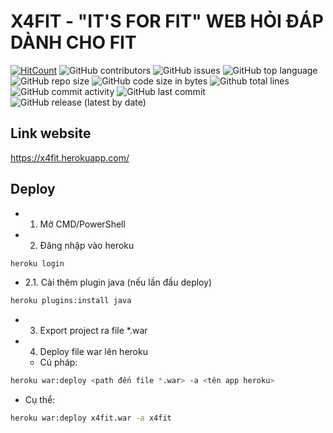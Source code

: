 # X4FIT - "IT'S FOR FIT" WEB HỎI ĐÁP DÀNH CHO FIT

[![HitCount](http://hits.dwyl.com/4fit/x4fit.svg)](http://hits.dwyl.com/4fit/x4fit)
![GitHub contributors](https://img.shields.io/github/contributors/4fit/x4fit)
![GitHub issues](https://img.shields.io/github/issues/4fit/x4fit?color=red)
![GitHub top language](https://img.shields.io/github/languages/top/4fit/x4fit?color=cyan)
![GitHub repo size](https://img.shields.io/github/repo-size/4fit/x4fit)
![GitHub code size in bytes](https://img.shields.io/github/languages/code-size/4fit/x4fit)
![Github total lines](https://sloc.xyz/github/4fit/x4fit)
![GitHub commit activity](https://img.shields.io/github/commit-activity/m/4fit/x4fit?color=g)
![GitHub last commit](https://img.shields.io/github/last-commit/4fit/x4fit?color=yellow)
![GitHub release (latest by date)](https://img.shields.io/github/v/release/4fit/x4fit)

## Link website
https://x4fit.herokuapp.com/

## Deploy

- 1. Mở CMD/PowerShell
- 2. Đăng nhập vào heroku

```bash
heroku login
```

- 2.1. Cài thêm plugin java (nếu lần đầu deploy)

```bash
heroku plugins:install java
```

- 3. Export project ra file *.war

- 4. Deploy file war lên heroku

  - Cú pháp:
  
```bash
heroku war:deploy <path đến file *.war> -a <tên app heroku>
```

  - Cụ thể:
  
```bash
heroku war:deploy x4fit.war -a x4fit
```

